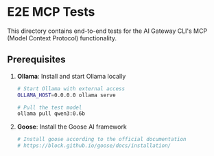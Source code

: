 # E2E MCP Tests

This directory contains end-to-end tests for the AI Gateway CLI's MCP (Model Context Protocol) functionality.

## Prerequisites

1. **Ollama**: Install and start Ollama locally
   ```bash
   # Start Ollama with external access
   OLLAMA_HOST=0.0.0.0 ollama serve

   # Pull the test model
   ollama pull qwen3:0.6b
   ```

2. **Goose**: Install the Goose AI framework
   ```bash
   # Install goose according to the official documentation
   # https://block.github.io/goose/docs/installation/
   ```
